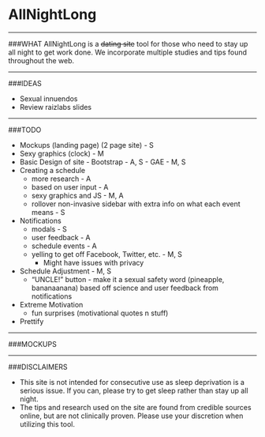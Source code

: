 # AllNightLong
_____________________________________________________________________________________
###WHAT
AllNightLong is a ~~dating site~~ tool for those who need to stay up all night 
to get work done. We incorporate multiple studies and tips found throughout the web. 
_____________________________________________________________________________________
###IDEAS
* Sexual innuendos
* Review raizlabs slides

_____________________________________________________________________________________
###TODO

- Mockups (landing page) (2 page site) - S
- Sexy graphics (clock) - M
- Basic Design of site
        - Bootstrap - A, S
        - GAE - M, S
- Creating a schedule
    - more research - A
    - based on user input - A
    - sexy graphics and JS - M, A
    - rollover non-invasive sidebar with extra info on what each event means - S
- Notifications
    - modals - S
    - user feedback - A
    - schedule events - A
    - yelling to get off Facebook, Twitter, etc. - M, S
        - Might have issues with privacy
- Schedule Adjustment - M, S
    - “UNCLE!” button - make it a sexual safety word (pineapple,  bananaanana)
      based off science and user feedback from notifications
- Extreme Motivation
    - fun surprises (motivational quotes n stuff)
- Prettify


_____________________________________________________________________________________
###MOCKUPS


_____________________________________________________________________________________
###DISCLAIMERS
* This site is not intended for consecutive use as sleep deprivation is a serious issue. If you can, please try to get sleep rather than stay up all night.
* The tips and research used on the site are found from credible sources online, but are not clinically proven. Please use your discretion when utilizing this tool.
